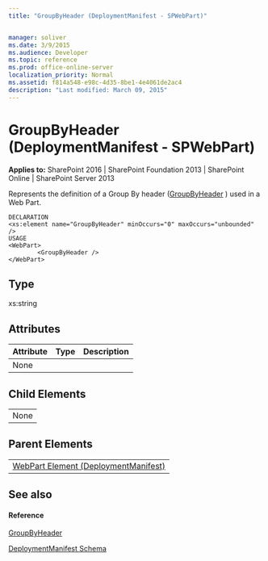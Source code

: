 ```yaml
---
title: "GroupByHeader (DeploymentManifest - SPWebPart)"


manager: soliver
ms.date: 3/9/2015
ms.audience: Developer
ms.topic: reference
ms.prod: office-online-server
localization_priority: Normal
ms.assetid: f814a548-e98c-4d35-8be1-4e4061de2ac4
description: "Last modified: March 09, 2015"
---
```


# GroupByHeader (DeploymentManifest - SPWebPart)

 
  
 **Applies to:** SharePoint 2016 | SharePoint Foundation 2013 | SharePoint Online | SharePoint Server 2013 
  
Represents the definition of a Group By header ([GroupByHeader](https://msdn.microsoft.com/library/Microsoft.SharePoint.SPView.GroupByHeader.aspx) ) used in a Web Part. 
  
```
DECLARATION
<xs:element name="GroupByHeader" minOccurs="0" maxOccurs="unbounded" />
USAGE
<WebPart>
        <GroupByHeader />
</WebPart>

```

## Type

xs:string
  
## Attributes

|**Attribute**|**Type**|**Description**|
|:-----|:-----|:-----|
|None  <br/> |||
   
## Child Elements

||
|:-----|
|None |
   
## Parent Elements

||
|:-----|
|[WebPart Element (DeploymentManifest)](webpart-element-deploymentmanifest.md)|
   
## See also

#### Reference

[GroupByHeader](https://msdn.microsoft.com/library/Microsoft.SharePoint.SPView.GroupByHeader.aspx)


[DeploymentManifest Schema](deploymentmanifest-schema.md)

